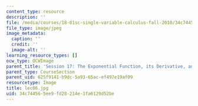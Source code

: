 ```yaml
---
content_type: resource
description: ''
file: /media/courses/18-01sc-single-variable-calculus-fall-2010/34c744565ee9fd28214e1fa6129d52be_lec06.jpg
file_type: image/jpeg
image_metadata:
  caption: ''
  credit: ''
  image-alt: ''
learning_resource_types: []
ocw_type: OCWImage
parent_title: 'Session 17: The Exponential Function, its Derivative, and its Inverse'
parent_type: CourseSection
parent_uid: 625f9141-b9dc-5a93-65ac-ef497e19af09
resourcetype: Image
title: lec06.jpg
uid: 34c74456-5ee9-fd28-214e-1fa6129d52be
---
```


